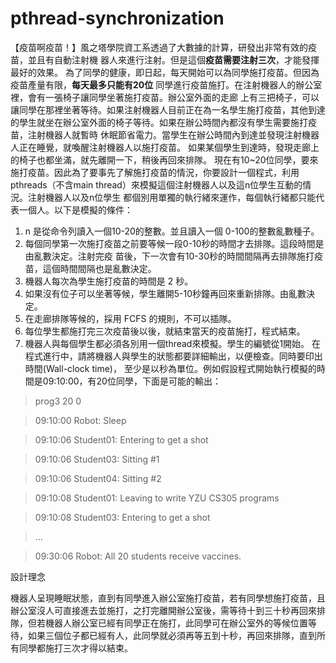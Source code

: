 # pthread-synchronization

【疫苗啊疫苗！】風之塔學院資工系透過了大數據的計算，研發出非常有效的疫苗，並且有自動注射機
器人來進行注射。但是這個**疫苗需要注射三次**，才能發揮最好的效果。
為了同學的健康，即日起，每天開始可以為同學施打疫苗。但因為疫苗產量有限，**每天最多只能有20位**
同學進行疫苗施打。在注射機器人的辦公室裡，會有一張椅子讓同學坐著施打疫苗。辦公室外面的走廊
上有三把椅子，可以讓同學在那裡坐著等待。如果注射機器人目前正在為一名學生施打疫苗，其他到達
的學生就坐在辦公室外面的椅子等待。如果在辦公時間內都沒有學生需要施打疫苗，注射機器人就暫時
休眠節省電力。當學生在辦公時間內到達並發現注射機器人正在睡覺，就喚醒注射機器人以施打疫苗。
如果某個學生到達時，發現走廊上的椅子也都坐滿，就先離開一下，稍後再回來排隊。
現在有10~20位同學，要來施打疫苗。因此為了要事先了解施打疫苗的情況，你要設計一個程式，利用
pthreads（不含main thread）來模擬這個注射機器人以及這n位學生互動的情況。注射機器人以及n位學生
都個別用單獨的執行緒來運作，每個執行緒都只能代表一個人。以下是模擬的條件：
1. n 是從命令列讀入一個10-20的整數。並且讀入一個 0-100的整數亂數種子。
2. 每個同學第一次施打疫苗之前要等候一段0-10秒的時間才去排隊。這段時間是由亂數決定。注射完疫
苗後，下一次會有10-30秒的時間間隔再去排隊施打疫苗，這個時間間隔也是亂數決定。
3. 機器人每次為學生施打疫苗的時間是 2 秒。
4. 如果沒有位子可以坐著等候，學生離開5-10秒鐘再回來重新排隊。由亂數決定。
5. 在走廊排隊等候的，採用 FCFS 的規則，不可以插隊。
6. 每位學生都施打完三次疫苗後以後，就結束當天的疫苗施打，程式結束。
7. 機器人與每個學生都必須各別用一個thread來模擬。學生的編號從1開始。
在程式進行中，請將機器人與學生的狀態都要詳細輸出，以便檢查。同時要印出時間(Wall-clock time)，
至少是以秒為單位。例如假設程式開始執行模擬的時間是09:10:00，有20位同學，下面是可能的輸出：
> prog3 20 0

> 09:10:00 Robot: Sleep

> 09:10:06 Student01: Entering to get a shot

> 09:10:06 Student03: Sitting #1

> 09:10:06 Student04: Sitting #2

> 09:10:08 Student01: Leaving to write YZU CS305 programs

> 09:10:08 Student03: Entering to get a shot

> …

> 09:30:06 Robot: All 20 students receive vaccines.

設計理念

機器人呈現睡眠狀態，直到有同學進入辦公室施打疫苗，若有同學想施打疫苗，且辦公室沒人可直接進去並施打，之打完離開辦公室後，需等待十到三十秒再回來排隊，但若機器人辦公室已經有同學正在施打，此同學可在辦公室外的等候位置等待，如果三個位子都已經有人，此同學就必須再等五到十秒，再回來排隊，直到所有同學都施打三次才得以結束。
